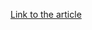 [Link to the article](https://www.mcafee.com/enterprise/en-us/assets/reports/rp-operation-sharpshooter.pdf)
